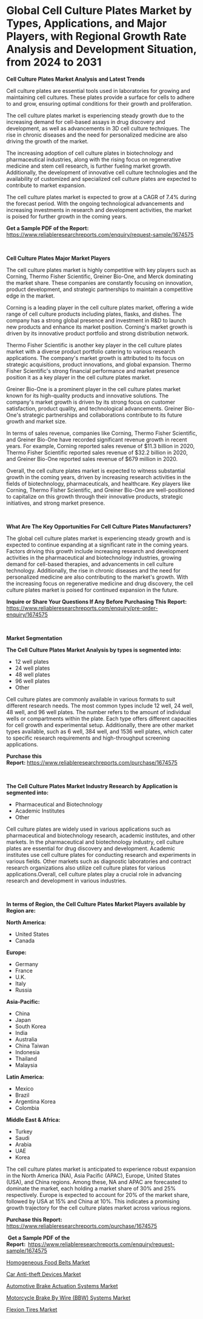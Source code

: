 <p><h1>Global Cell Culture Plates Market by Types, Applications, and Major Players, with Regional Growth Rate Analysis and Development Situation, from 2024 to 2031</h1></p><p><strong>Cell Culture Plates Market Analysis and Latest Trends</strong></p>
<p><p>Cell culture plates are essential tools used in laboratories for growing and maintaining cell cultures. These plates provide a surface for cells to adhere to and grow, ensuring optimal conditions for their growth and proliferation.</p><p>The cell culture plates market is experiencing steady growth due to the increasing demand for cell-based assays in drug discovery and development, as well as advancements in 3D cell culture techniques. The rise in chronic diseases and the need for personalized medicine are also driving the growth of the market.</p><p>The increasing adoption of cell culture plates in biotechnology and pharmaceutical industries, along with the rising focus on regenerative medicine and stem cell research, is further fueling market growth. Additionally, the development of innovative cell culture technologies and the availability of customized and specialized cell culture plates are expected to contribute to market expansion.</p><p>The cell culture plates market is expected to grow at a CAGR of 7.4% during the forecast period. With the ongoing technological advancements and increasing investments in research and development activities, the market is poised for further growth in the coming years.</p></p>
<p><strong>Get a Sample PDF of the Report:&nbsp;</strong> <a href="https://www.reliableresearchreports.com/enquiry/request-sample/1674575">https://www.reliableresearchreports.com/enquiry/request-sample/1674575</a></p>
<p>&nbsp;</p>
<p><strong>Cell Culture Plates Major Market Players</strong></p>
<p><p>The cell culture plates market is highly competitive with key players such as Corning, Thermo Fisher Scientific, Greiner Bio-One, and Merck dominating the market share. These companies are constantly focusing on innovation, product development, and strategic partnerships to maintain a competitive edge in the market.</p><p>Corning is a leading player in the cell culture plates market, offering a wide range of cell culture products including plates, flasks, and dishes. The company has a strong global presence and investment in R&D to launch new products and enhance its market position. Corning's market growth is driven by its innovative product portfolio and strong distribution network.</p><p>Thermo Fisher Scientific is another key player in the cell culture plates market with a diverse product portfolio catering to various research applications. The company's market growth is attributed to its focus on strategic acquisitions, product innovations, and global expansion. Thermo Fisher Scientific's strong financial performance and market presence position it as a key player in the cell culture plates market.</p><p>Greiner Bio-One is a prominent player in the cell culture plates market known for its high-quality products and innovative solutions. The company's market growth is driven by its strong focus on customer satisfaction, product quality, and technological advancements. Greiner Bio-One's strategic partnerships and collaborations contribute to its future growth and market size.</p><p>In terms of sales revenue, companies like Corning, Thermo Fisher Scientific, and Greiner Bio-One have recorded significant revenue growth in recent years. For example, Corning reported sales revenue of $11.3 billion in 2020, Thermo Fisher Scientific reported sales revenue of $32.2 billion in 2020, and Greiner Bio-One reported sales revenue of $679 million in 2020.</p><p>Overall, the cell culture plates market is expected to witness substantial growth in the coming years, driven by increasing research activities in the fields of biotechnology, pharmaceuticals, and healthcare. Key players like Corning, Thermo Fisher Scientific, and Greiner Bio-One are well-positioned to capitalize on this growth through their innovative products, strategic initiatives, and strong market presence.</p></p>
<p>&nbsp;</p>
<p><strong>What Are The Key Opportunities For Cell Culture Plates Manufacturers?</strong></p>
<p><p>The global cell culture plates market is experiencing steady growth and is expected to continue expanding at a significant rate in the coming years. Factors driving this growth include increasing research and development activities in the pharmaceutical and biotechnology industries, growing demand for cell-based therapies, and advancements in cell culture technology. Additionally, the rise in chronic diseases and the need for personalized medicine are also contributing to the market's growth. With the increasing focus on regenerative medicine and drug discovery, the cell culture plates market is poised for continued expansion in the future.</p></p>
<p><strong>Inquire or Share Your Questions If Any Before Purchasing This Report:</strong> <a href="https://www.reliableresearchreports.com/enquiry/pre-order-enquiry/1674575">https://www.reliableresearchreports.com/enquiry/pre-order-enquiry/1674575</a></p>
<p>&nbsp;</p>
<p><strong>Market Segmentation</strong></p>
<p><strong>The Cell Culture Plates Market Analysis by types is segmented into:</strong></p>
<p><ul><li>12 well plates</li><li>24 well plates</li><li>48 well plates</li><li>96 well plates</li><li>Other</li></ul></p>
<p><p>Cell culture plates are commonly available in various formats to suit different research needs. The most common types include 12 well, 24 well, 48 well, and 96 well plates. The number refers to the amount of individual wells or compartments within the plate. Each type offers different capacities for cell growth and experimental setup. Additionally, there are other market types available, such as 6 well, 384 well, and 1536 well plates, which cater to specific research requirements and high-throughput screening applications.</p></p>
<p><strong>Purchase this Report:&nbsp;</strong><a href="https://www.reliableresearchreports.com/purchase/1674575">https://www.reliableresearchreports.com/purchase/1674575</a></p>
<p>&nbsp;</p>
<p><strong>The Cell Culture Plates Market Industry Research by Application is segmented into:</strong></p>
<p><ul><li>Pharmaceutical and Biotechnology</li><li>Academic Institutes</li><li>Other</li></ul></p>
<p><p>Cell culture plates are widely used in various applications such as pharmaceutical and biotechnology research, academic institutes, and other markets. In the pharmaceutical and biotechnology industry, cell culture plates are essential for drug discovery and development. Academic institutes use cell culture plates for conducting research and experiments in various fields. Other markets such as diagnostic laboratories and contract research organizations also utilize cell culture plates for various applications.Overall, cell culture plates play a crucial role in advancing research and development in various industries.</p></p>
<p>&nbsp;</p>
<p><strong>In terms of Region, the Cell Culture Plates Market Players available by Region are:</strong></p>
<p>
    <p> <strong> North America: </strong>
        <ul>
            <li>United States</li>
            <li>Canada</li>
        </ul>
        </p> 
    <p> <strong> Europe: </strong>
        <ul>
            <li>Germany</li>
            <li>France</li>
            <li>U.K.</li>
            <li>Italy</li>
            <li>Russia</li>
        </ul>
        </p> 
    <p> <strong> Asia-Pacific: </strong>
        <ul>
            <li>China</li>
            <li>Japan</li>
            <li>South Korea</li>
            <li>India</li>
            <li>Australia</li>
            <li>China Taiwan</li>
            <li>Indonesia</li>
            <li>Thailand</li>
            <li>Malaysia</li>
        </ul>
        </p> 
    <p> <strong> Latin America: </strong>
        <ul>
            <li>Mexico</li>
            <li>Brazil</li>
            <li>Argentina Korea</li>
            <li>Colombia</li>
        </ul>
        </p> 
    <p> <strong> Middle East & Africa: </strong>
        <ul>
            <li>Turkey</li>
            <li>Saudi</li>
            <li>Arabia</li>
            <li>UAE</li>
            <li>Korea</li>
        </ul>
    </p>
    </p>
<p><p>The cell culture plates market is anticipated to experience robust expansion in the North America (NA), Asia Pacific (APAC), Europe, United States (USA), and China regions. Among these, NA and APAC are forecasted to dominate the market, each holding a market share of 30% and 25% respectively. Europe is expected to account for 20% of the market share, followed by USA at 15% and China at 10%. This indicates a promising growth trajectory for the cell culture plates market across various regions.</p></p>
<p><strong>Purchase this Report: </strong><a href="https://www.reliableresearchreports.com/purchase/1674575">https://www.reliableresearchreports.com/purchase/1674575</a></p>
<p>&nbsp;<strong>Get a Sample PDF of the Report:&nbsp;&nbsp;</strong><a href="https://www.reliableresearchreports.com/enquiry/request-sample/1674575">https://www.reliableresearchreports.com/enquiry/request-sample/1674575</a></p>
<p><strong></strong></p>
<p><p><a href="https://github.com/GroverBarry/Market-Research-Report-List-4/blob/main/homogeneous-food-belts-market.md">Homogeneous Food Belts Market</a></p><p><a href="https://github.com/wusalecollins540tpqoz/Market-Research-Report-List-1/blob/main/car-anti-theft-devices-market.md">Car Anti-theft Devices Market</a></p><p><a href="https://github.com/pjcfca/Market-Research-Report-List-1/blob/main/automotive-brake-actuation-systems-market.md">Automotive Brake Actuation Systems Market</a></p><p><a href="https://github.com/johnbach50/Market-Research-Report-List-2/blob/main/motorcycle-brake-by-wire-bbw-systems-market.md">Motorcycle Brake By Wire (BBW) Systems Market</a></p><p><a href="https://github.com/lylyparadise/Market-Research-Report-List-2/blob/main/flexion-tires-market.md">Flexion Tires Market</a></p></p>